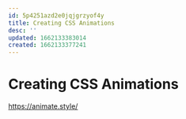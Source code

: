 ```yaml
---
id: 5p4251azd2e0jqjgrzyof4y
title: Creating CSS Animations
desc: ''
updated: 1662133383014
created: 1662133377241
---
```

# Creating CSS Animations

https://animate.style/
